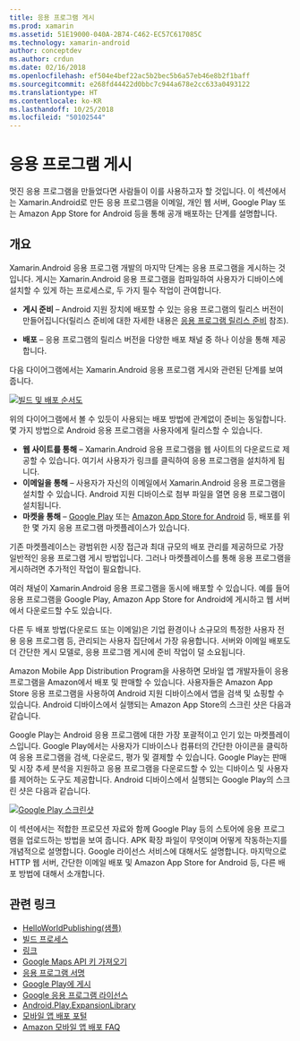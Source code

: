 ```yaml
---
title: 응용 프로그램 게시
ms.prod: xamarin
ms.assetid: 51E19000-040A-2B74-C462-EC57C617085C
ms.technology: xamarin-android
author: conceptdev
ms.author: crdun
ms.date: 02/16/2018
ms.openlocfilehash: ef504e4bef22ac5b2bec5b6a57eb46e8b2f1baff
ms.sourcegitcommit: e268fd44422d0bbc7c944a678e2cc633a0493122
ms.translationtype: HT
ms.contentlocale: ko-KR
ms.lasthandoff: 10/25/2018
ms.locfileid: "50102544"
---
```

# <a name="publishing-an-application"></a>응용 프로그램 게시

멋진 응용 프로그램을 만들었다면 사람들이 이를 사용하고자 할 것입니다. 이 섹션에서는 Xamarin.Android로 만든 응용 프로그램을 이메일, 개인 웹 서버, Google Play 또는 Amazon App Store for Android 등을 통해 공개 배포하는 단계를 설명합니다.


## <a name="overview"></a>개요

Xamarin.Android 응용 프로그램 개발의 마지막 단계는 응용 프로그램을 게시하는 것입니다. 게시는 Xamarin.Android 응용 프로그램을 컴파일하여 사용자가 디바이스에 설치할 수 있게 하는 프로세스로, 두 가지 필수 작업이 관여합니다.

-   **게시 준비** &ndash; Android 지원 장치에 배포할 수 있는 응용 프로그램의 릴리스 버전이 만들어집니다(릴리스 준비에 대한 자세한 내용은 [응용 프로그램 릴리스 준비](~/android/deploy-test/release-prep/index.md) 참조).

-   **배포** &ndash; 응용 프로그램의 릴리스 버전을 다양한 배포 채널 중 하나 이상을 통해 제공합니다.

다음 다이어그램에서는 Xamarin.Android 응용 프로그램 게시와 관련된 단계를 보여 줍니다.

[![빌드 및 배포 순서도](images/build-and-deploy-steps.png)](images/build-and-deploy-steps.png#lightbox)

위의 다이어그램에서 볼 수 있듯이 사용되는 배포 방법에 관계없이 준비는 동일합니다. 몇 가지 방법으로 Android 응용 프로그램을 사용자에게 릴리스할 수 있습니다.

-   **웹 사이트를 통해** &ndash; Xamarin.Android 응용 프로그램을 웹 사이트의 다운로드로 제공할 수 있습니다. 여기서 사용자가 링크를 클릭하여 응용 프로그램을 설치하게 됩니다.
-   **이메일을 통해** &ndash; 사용자가 자신의 이메일에서 Xamarin.Android 응용 프로그램을 설치할 수 있습니다. Android 지원 디바이스로 첨부 파일을 열면 응용 프로그램이 설치됩니다.
-   **마켓을 통해** &ndash; [Google Play](http://play.google.com/) 또는 [Amazon App Store for Android](http://www.amazon.com/mobile-apps/b?ie=UTF8&node=2350149011) 등, 배포를 위한 몇 가지 응용 프로그램 마켓플레이스가 있습니다.


기존 마켓플레이스는 광범위한 시장 접근과 최대 규모의 배포 관리를 제공하므로 가장 일반적인 응용 프로그램 게시 방법입니다. 그러나 마켓플레이스를 통해 응용 프로그램을 게시하려면 추가적인 작업이 필요합니다.

여러 채널이 Xamarin.Android 응용 프로그램을 동시에 배포할 수 있습니다. 예를 들어 응용 프로그램을 Google Play, Amazon App Store for Android에 게시하고 웹 서버에서 다운로드할 수도 있습니다.

다른 두 배포 방법(다운로드 또는 이메일)은 기업 환경이나 소규모의 특정한 사용자 전용 응용 프로그램 등, 관리되는 사용자 집단에서 가장 유용합니다.
서버와 이메일 배포도 더 간단한 게시 모델로, 응용 프로그램 게시에 준비 작업이 덜 소요됩니다.

Amazon Mobile App Distribution Program을 사용하면 모바일 앱 개발자들이 응용 프로그램을 Amazon에서 배포 및 판매할 수 있습니다. 사용자들은 Amazon App Store 응용 프로그램을 사용하여 Android 지원 디바이스에서 앱을 검색 및 쇼핑할 수 있습니다. Android 디바이스에서 실행되는 Amazon App Store의 스크린 샷은 다음과 같습니다.

Google Play는 Android 응용 프로그램에 대한 가장 포괄적이고 인기 있는 마켓플레이스입니다. Google Play에서는 사용자가 디바이스나 컴퓨터의 간단한 아이콘을 클릭하여 응용 프로그램을 검색, 다운로드, 평가 및 결제할 수 있습니다. Google Play는 판매 및 시장 추세 분석을 지원하고 응용 프로그램을 다운로드할 수 있는 디바이스 및 사용자를 제어하는 도구도 제공합니다. Android 디바이스에서 실행되는 Google Play의 스크린 샷은 다음과 같습니다.

[![Google Play 스크린샷](images/google-play-app.png)](images/google-play-app.png#lightbox)

이 섹션에서는 적합한 프로모션 자료와 함께 Google Play 등의 스토어에 응용 프로그램을 업로드하는 방법을 보여 줍니다. APK 확장 파일이 무엇이며 어떻게 작동하는지를 개념적으로 설명합니다. Google 라이선스 서비스에 대해서도 설명합니다. 마지막으로 HTTP 웹 서버, 간단한 이메일 배포 및 Amazon App Store for Android 등, 다른 배포 방법에 대해서 소개합니다.


## <a name="related-links"></a>관련 링크

- [HelloWorldPublishing(샘플)](https://developer.xamarin.com/samples/monodroid/HelloWorldPublishing/)
- [빌드 프로세스](~/android/deploy-test/building-apps/build-process.md)
- [링크](~/android/deploy-test/linker.md)
- [Google Maps API 키 가져오기](~/android/platform/maps-and-location/maps/obtaining-a-google-maps-api-key.md)
- [응용 프로그램 서명](https://source.android.com/security/apksigning/)
- [Google Play에 게시](http://developer.android.com/distribute/googleplay/publish/index.html)
- [Google 응용 프로그램 라이선스](http://developer.android.com/guide/google/play/licensing/index.html)
- [Android.Play.ExpansionLibrary](https://github.com/mattleibow/Android.Play.ExpansionLibrary)
- [모바일 앱 배포 포털](https://developer.amazon.com/welcome.html)
- [Amazon 모바일 앱 배포 FAQ](https://developer.amazon.com/help/faq.html)
